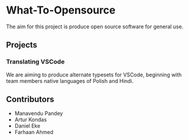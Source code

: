 # What-To-Opensource

The aim for this project is produce open source software for general use.

## Projects
### Translating VSCode
We are aiming to produce alternate typesets for VSCode, beginning with team members native languages of Polish and Hindi. 


## Contributors
- Manavendu Pandey
- Artur Kondas
- Daniel Eke
- Farhaan Ahmed
